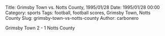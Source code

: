 Title: Grimsby Town vs. Notts County, 1995/01/28
Date: 1995/01/28 00:00
Category: sports
Tags: football, football scores, Grimsby Town, Notts County
Slug: grimsby-town-vs-notts-county
Author: carbonero


Grimsby Town 2 - 1 Notts County
